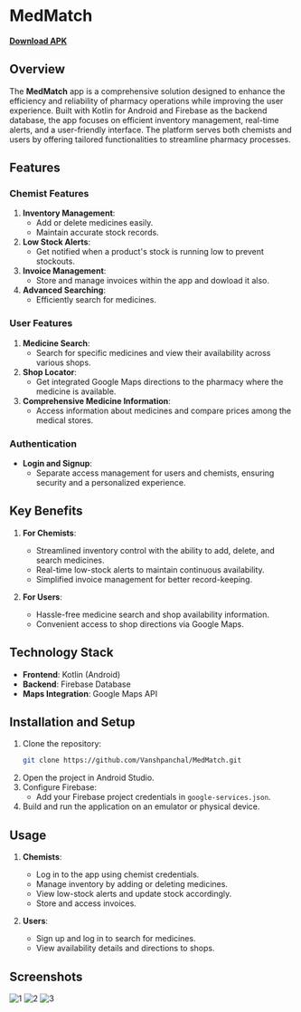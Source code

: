 # MedMatch
**[Download APK](Medmatch.apk)**
## Overview
The **MedMatch** app is a comprehensive solution designed to enhance the efficiency and reliability of pharmacy operations while improving the user experience. Built with Kotlin for Android and Firebase as the backend database, the app focuses on efficient inventory management, real-time alerts, and a user-friendly interface. The platform serves both chemists and users by offering tailored functionalities to streamline pharmacy processes.

## Features

### Chemist Features
1. **Inventory Management**:
   - Add or delete medicines easily.
   - Maintain accurate stock records.
2. **Low Stock Alerts**:
   - Get notified when a product's stock is running low to prevent stockouts.
3. **Invoice Management**:
   - Store and manage invoices within the app and dowload it also.
4. **Advanced Searching**:
   - Efficiently search for medicines.

### User Features
1. **Medicine Search**:
   - Search for specific medicines and view their availability across various shops.
2. **Shop Locator**:
   - Get integrated Google Maps directions to the pharmacy where the medicine is available.
3. **Comprehensive Medicine Information**:
   - Access information about medicines and compare prices among the medical stores.

### Authentication
- **Login and Signup**:
  - Separate access management for users and chemists, ensuring security and a personalized experience.

## Key Benefits
1. **For Chemists**:
   - Streamlined inventory control with the ability to add, delete, and search medicines.
   - Real-time low-stock alerts to maintain continuous availability.
   - Simplified invoice management for better record-keeping.

2. **For Users**:
   - Hassle-free medicine search and shop availability information.
   - Convenient access to shop directions via Google Maps.

## Technology Stack
- **Frontend**: Kotlin (Android)
- **Backend**: Firebase Database
- **Maps Integration**: Google Maps API

## Installation and Setup
1. Clone the repository:
   ```bash
   git clone https://github.com/Vanshpanchal/MedMatch.git 
   ```
2. Open the project in Android Studio.
3. Configure Firebase:
   - Add your Firebase project credentials in `google-services.json`.
4. Build and run the application on an emulator or physical device.

## Usage
1. **Chemists**:
   - Log in to the app using chemist credentials.
   - Manage inventory by adding or deleting medicines.
   - View low-stock alerts and update stock accordingly.
   - Store and access invoices.

2. **Users**:
   - Sign up and log in to search for medicines.
   - View availability details and directions to shops.

## Screenshots

![1](https://github.com/user-attachments/assets/e4dd401c-a8bd-4aa0-bc5c-709eb6318f4b)
![2](https://github.com/user-attachments/assets/d32a8ce6-895f-4082-a3e2-4fa40987b1f2)
![3](https://github.com/user-attachments/assets/74c38158-308e-4f3f-8805-89d0bf4ef20d)




